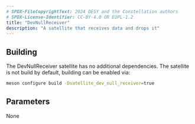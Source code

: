 ```yaml
---
# SPDX-FileCopyrightText: 2024 DESY and the Constellation authors
# SPDX-License-Identifier: CC-BY-4.0 OR EUPL-1.2
title: "DevNullReceiver"
description: "A satellite that receives data and drops it"
---
```


## Building

The DevNullReceiver satellite has no additional dependencies.
The satellite is not build by default, building can be enabled via:

```sh
meson configure build -Dsatellite_dev_null_receiver=true
```

## Parameters

None
